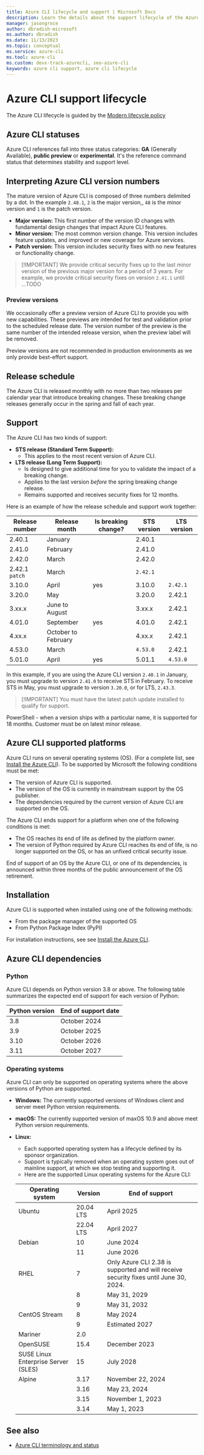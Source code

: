 ```yaml
---
title: Azure CLI lifecycle and support | Microsoft Docs
description: Learn the details about the support lifecycle of the Azure CLI reference commands
manager: jasongroce
author: dbradish-microsoft
ms.author: dbradish
ms.date: 11/13/2023
ms.topic: conceptual
ms.service: azure-cli
ms.tool: azure-cli
ms.custom: devx-track-azurecli, seo-azure-cli
keywords: azure cli support, azure cli lifecycle
---
```


# Azure CLI support lifecycle

The Azure CLI lifecycle is guided by the [Modern lifecycle policy](/lifecycle/policies/modern)

## Azure CLI statuses

Azure CLI references fall into three status categories: **GA** (Generally Available), **public preview** or **experimental**. It's the reference command status that determines stability and support level.

## Interpreting Azure CLI version numbers

The mature version of Azure CLI is composed of three numbers delimited by a dot. In the example `2.48.1`, `2` is the major version,, `48` is the minor version and `1` is the patch version.

- **Major version:** This first number of the version ID changes with fundamental design changes that impact Azure CLI features.
- **Minor version:** The most common version change.  This version includes feature updates, and improved or new coverage for Azure services.
- **Patch version:** This version includes security fixes with no new features or functionality change.  

> [!IMPORTANT] We provide critical security fixes up to the last minor version of the previous major version for a period of 3 years. For example, we provide critical security fixes on version `2.41.1` until ...TODO

### Preview versions

We occasionally offer a preview version of Azure CLI to provide you with new capabilities. These previews are intended for test and validation prior to the scheduled release date. The version number of the preview is the same number of the intended release version, when the preview label will be removed.

Preview versions are not recommended in production environments as we only provide best-effort support.

## Release schedule

The Azure CLI is released monthly with no more than two releases per calendar year that introduce breaking changes. These breaking change releases generally occur in the spring and fall of each year.

## Support

The Azure CLI has two kinds of support:

- **STS release (Standard Term Support):**
  - This applies to the most recent version of Azure CLI.
- **LTS release (Long Term Support):**
  - Is designed to give additional time for you to validate the impact of a breaking change.
  - Applies to the last version _before_ the spring breaking change release.
  - Remains supported and receives security fixes for 12 months.

Here is an example of how the release schedule and support work together:

|Release number|Release month|Is breaking change?|STS version|LTS version
|-|-|-|-|-|
|2.40.1|January| |2.40.1||
|2.41.0|February||2.41.0||
|2.42.0|March||2.42.0||
|2.42.1 `patch`|March||`2.42.1`|
|3.10.0|April|yes|3.10.0|`2.42.1`|
|3.20.0|May||3.20.0|2.42.1
|3.xx.x|June to August||3.xx.x|2.42.1
|4.01.0|September|yes|4.01.0|2.42.1
|4.xx.x|October to February| |4.xx.x|2.42.1
|4.53.0|March||`4.53.0`|2.42.1
|5.01.0|April|yes|5.01.1|`4.53.0`

In this example, if you are using the Azure CLI version `2.40.1` in January, you must upgrade to version `2.41.0` to receive STS in February. To receive STS in May, you must upgrade to version `3.20.0`, or for LTS, `2.43.3`.

> [!IMPORTANT] You must have the latest patch update installed to qualify for support.

PowerShell - when a version ships with a particular name, it is supported for 18 months. Customer must be on latest minor release.




## Azure CLI supported platforms

Azure CLI runs on several operating systems (OS). (For a complete list, see [Install the Azure CLI](./install-azure-cli.md)). To be supported by Microsoft the following conditions must be met:

- The version of Azure CLI is supported.
- The version of the OS is currently in mainstream support by the OS publisher.
- The dependencies required by the current version of Azure CLI are supported on the OS.  

The Azure CLI ends support for a platform when one of the following conditions is met:

- The OS reaches its end of life as defined by the platform owner.
- The version of Python required by Azure CLI reaches its end of life, is no longer supported on the OS, or has an unfixed critical security issue.

End of support of an OS by the Azure CLI, or one of its dependencies, is announced within three months of the public announcement of the OS retirement.

## Installation

Azure CLI is supported when installed using one of the following methods:

- From the package manager of the supported OS
- From Python Package Index (PyPI)

For installation instructions, see see [Install the Azure CLI](./install-azure-cli.md).

## Azure CLI dependencies

### Python

Azure CLI depends on Python version 3.8 or above. The following table summarizes the expected end of support for each version of Python:

|Python version|End of support date|
|-|-|
|3.8|October 2024
|3.9|October 2025
|3.10|October 2026
|3.11|October 2027

### Operating systems

Azure CLI can only be supported on operating systems where the above versions of Python are supported.

- **Windows:** The currently supported versions of Windows client and server meet Python version requirements.
- **macOS:** The currently supported version of maxOS 10.9 and above meet Python version requirements.
- **Linux:** 
  - Each supported operating system has a lifecycle defined by its sponsor organization.
  - Support is typically removed when an operating system goes out of mainline support, at which we stop testing and supporting it.
  - Here are the supported Linux operating systems for the Azure CLI:

  |Operating system|Version|End of support|
  |-|-|-|
  | Ubuntu| 20.04 LTS| April 2025
  | | 22.04 LTS | April 2027
  | Debian | 10 | June 2024
  | | 11 | June 2026
  | RHEL | 7 | Only Azure CLI 2.38 is supported and will receive security fixes until June 30, 2024.
  | | 8 | May 31, 2029
  | | 9 | May 31, 2032
  | CentOS Stream | 8 | May 2024
  | | 9 | Estimated 2027
  | Mariner | 2.0 |
  | OpenSUSE | 15.4 | December 2023
  | SUSE Linux Enterprise Server (SLES) | 15 | July 2028
  | Alpine | 3.17 | November 22, 2024
  | | 3.16 | May 23, 2024
  | | 3.15 | November 1, 2023
  | | 3.14 | May 1, 2023

## See also

- [Azure CLI terminology and status](./reference-types-and-status.md)
